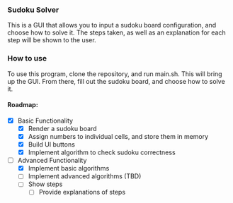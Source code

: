 ### Sudoku Solver
This is a GUI that allows you to input a sudoku board configuration, and choose how to solve it. The steps taken, as well as an explanation for each step will be shown to the user.

### How to use
To use this program, clone the repository, and run main.sh. This will bring up the GUI. From there, fill out the sudoku board, and choose how to solve it.

#### Roadmap:
 - [x] Basic Functionality
     - [x] Render a sudoku board
     - [x] Assign numbers to individual cells, and store them in memory
     - [x] Build UI buttons
     - [x] Implement algorithm to check sudoku correctness
- [ ] Advanced Functionality
     - [x] Implement basic algorithms
     - [ ] Implement advanced algorithms (TBD)
     - [ ] Show steps
          - [ ] Provide explanations of steps